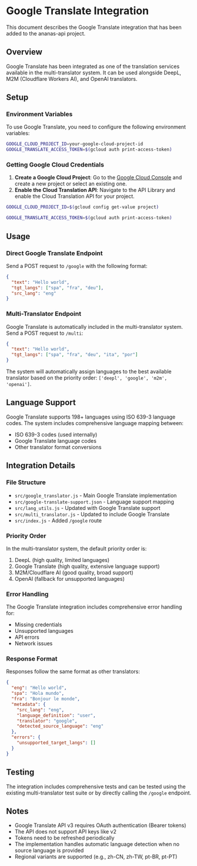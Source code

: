# Google Translate Integration

This document describes the Google Translate integration that has been added to the ananas-api project.

## Overview

Google Translate has been integrated as one of the translation services available in the multi-translator system. It can be used alongside DeepL, M2M (Cloudflare Workers AI), and OpenAI translators.

## Setup

### Environment Variables

To use Google Translate, you need to configure the following environment variables:

```bash
GOOGLE_CLOUD_PROJECT_ID=your-google-cloud-project-id
GOOGLE_TRANSLATE_ACCESS_TOKEN=$(gcloud auth print-access-token)
```

### Getting Google Cloud Credentials

1. **Create a Google Cloud Project**: Go to the [Google Cloud Console](https://console.cloud.google.com/) and create a new project or select an existing one.
2. **Enable the Cloud Translation API**: Navigate to the API Library and enable the Cloud Translation API for your project.



```sh
GOOGLE_CLOUD_PROJECT_ID=$(gcloud config get-value project)
```

```sh
GOOGLE_TRANSLATE_ACCESS_TOKEN=$(gcloud auth print-access-token)
```



## Usage

### Direct Google Translate Endpoint

Send a POST request to `/google` with the following format:

```json
{
  "text": "Hello world",
  "tgt_langs": ["spa", "fra", "deu"],
  "src_lang": "eng"
}
```

### Multi-Translator Endpoint

Google Translate is automatically included in the multi-translator system. Send a POST request to `/multi`:

```json
{
  "text": "Hello world",
  "tgt_langs": ["spa", "fra", "deu", "ita", "por"]
}
```

The system will automatically assign languages to the best available translator based on the priority order: `['deepl', 'google', 'm2m', 'openai']`.

## Language Support

Google Translate supports 198+ languages using ISO 639-3 language codes. The system includes comprehensive language mapping between:

- ISO 639-3 codes (used internally)
- Google Translate language codes
- Other translator format conversions

## Integration Details

### File Structure

- `src/google_translator.js` - Main Google Translate implementation
- `src/google-translate-support.json` - Language support mapping
- `src/lang_utils.js` - Updated with Google Translate support
- `src/multi_translator.js` - Updated to include Google Translate
- `src/index.js` - Added `/google` route

### Priority Order

In the multi-translator system, the default priority order is:
1. DeepL (high quality, limited languages)
2. Google Translate (high quality, extensive language support)
3. M2M/Cloudflare AI (good quality, broad support)
4. OpenAI (fallback for unsupported languages)

### Error Handling

The Google Translate integration includes comprehensive error handling for:
- Missing credentials
- Unsupported languages
- API errors
- Network issues

### Response Format

Responses follow the same format as other translators:

```json
{
  "eng": "Hello world",
  "spa": "Hola mundo",
  "fra": "Bonjour le monde",
  "metadata": {
    "src_lang": "eng",
    "language_definition": "user",
    "translator": "google",
    "detected_source_language": "eng"
  },
  "errors": {
    "unsupported_target_langs": []
  }
}
```

## Testing

The integration includes comprehensive tests and can be tested using the existing multi-translator test suite or by directly calling the `/google` endpoint.

## Notes

- Google Translate API v3 requires OAuth authentication (Bearer tokens)
- The API does not support API keys like v2
- Tokens need to be refreshed periodically
- The implementation handles automatic language detection when no source language is provided
- Regional variants are supported (e.g., zh-CN, zh-TW, pt-BR, pt-PT)
